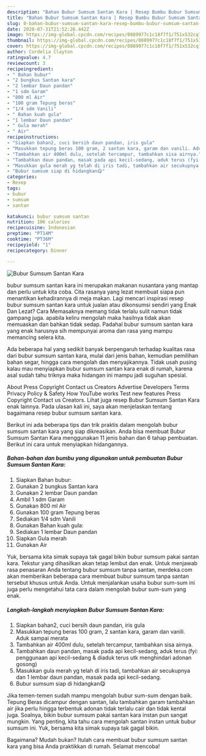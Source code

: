 ```yaml
---
description: "Bahan Bubur Sumsum Santan Kara | Resep Bumbu Bubur Sumsum Santan Kara Yang Menggugah Selera"
title: "Bahan Bubur Sumsum Santan Kara | Resep Bumbu Bubur Sumsum Santan Kara Yang Menggugah Selera"
slug: 0-bahan-bubur-sumsum-santan-kara-resep-bumbu-bubur-sumsum-santan-kara-yang-menggugah-selera
date: 2020-07-31T21:52:26.442Z
image: https://img-global.cpcdn.com/recipes/0889977c1c18f7f1/751x532cq70/bubur-sumsum-santan-kara-foto-resep-utama.jpg
thumbnail: https://img-global.cpcdn.com/recipes/0889977c1c18f7f1/751x532cq70/bubur-sumsum-santan-kara-foto-resep-utama.jpg
cover: https://img-global.cpcdn.com/recipes/0889977c1c18f7f1/751x532cq70/bubur-sumsum-santan-kara-foto-resep-utama.jpg
author: Cordelia Clayton
ratingvalue: 4.7
reviewcount: 3
recipeingredient:
- " Bahan bubur"
- "2 bungkus Santan kara"
- "2 lembar Daun pandan"
- "1 sdm Garam"
- "800 ml Air"
- "100 gram Tepung beras"
- "1/4 sdm Vanili"
- " Bahan kuah gula"
- "1 lembar Daun pandan"
- " Gula merah"
- " Air"
recipeinstructions:
- "Siapkan bahan2, cuci bersih daun pandan, iris gula"
- "Masukkan tepung beras 100 gram, 2 santan kara, garam dan vanili. Aduk sampai merata"
- "Tambahkan air 400ml dulu, setelah tercampur, tambahkan sisa airnya."
- "Tambahkan daun pandan, masak pada api kecil-sedang, aduk terus (fyi: penggunaan api kecil-sedang &amp; diaduk terus utk menghindari adonan gosong)"
- "Masukkan gula merah yg telah di iris tadi, tambahkan air secukupnya dan 1 lembar daun pandan, masak pada api kecil-sedang."
- "Bubur sumsum siap di hidangkan😋"
categories:
- Resep
tags:
- bubur
- sumsum
- santan

katakunci: bubur sumsum santan 
nutrition: 106 calories
recipecuisine: Indonesian
preptime: "PT14M"
cooktime: "PT36M"
recipeyield: "1"
recipecategory: Dinner

---
```



![Bubur Sumsum Santan Kara](https://img-global.cpcdn.com/recipes/0889977c1c18f7f1/751x532cq70/bubur-sumsum-santan-kara-foto-resep-utama.jpg)


bubur sumsum santan kara ini merupakan makanan nusantara yang mantap dan perlu untuk kita coba. Cita rasanya yang lezat membuat siapa pun menantikan kehadirannya di meja makan.
Lagi mencari inspirasi resep bubur sumsum santan kara untuk jualan atau dikonsumsi sendiri yang Enak Dan Lezat? Cara Memasaknya memang tidak terlalu sulit namun tidak gampang juga. apabila keliru mengolah maka hasilnya tidak akan memuaskan dan bahkan tidak sedap. Padahal bubur sumsum santan kara yang enak harusnya sih mempunyai aroma dan rasa yang mampu memancing selera kita.

Ada beberapa hal yang sedikit banyak berpengaruh terhadap kualitas rasa dari bubur sumsum santan kara, mulai dari jenis bahan, kemudian pemilihan bahan segar, hingga cara mengolah dan menyajikannya. Tidak usah pusing kalau mau menyiapkan bubur sumsum santan kara enak di rumah, karena asal sudah tahu triknya maka hidangan ini mampu jadi suguhan spesial.

About Press Copyright Contact us Creators Advertise Developers Terms Privacy Policy &amp; Safety How YouTube works Test new features Press Copyright Contact us Creators. Lihat juga resep Bubur Sumsum Santan Kara enak lainnya. Pada ulasan kali ini, saya akan menjelaskan tentang bagaimana resep bubur sumsum santan kara.


Berikut ini ada beberapa tips dan trik praktis dalam mengolah bubur sumsum santan kara yang siap dikreasikan. Anda bisa membuat Bubur Sumsum Santan Kara menggunakan 11 jenis bahan dan 6 tahap pembuatan. Berikut ini cara untuk menyiapkan hidangannya.

<!--inarticleads1-->

##### Bahan-bahan dan bumbu yang digunakan untuk pembuatan Bubur Sumsum Santan Kara:

1. Siapkan  Bahan bubur:
1. Gunakan 2 bungkus Santan kara
1. Gunakan 2 lembar Daun pandan
1. Ambil 1 sdm Garam
1. Gunakan 800 ml Air
1. Gunakan 100 gram Tepung beras
1. Sediakan 1/4 sdm Vanili
1. Gunakan  Bahan kuah gula:
1. Sediakan 1 lembar Daun pandan
1. Siapkan  Gula merah
1. Gunakan  Air


Yuk, bersama kita simak supaya tak gagal bikin bubur sumsum pakai santan kara. Tekstur yang dihasilkan akan tetap lembut dan enak. Untuk menjawab rasa penasaran Anda tentang bubur sumsum tanpa santan, merdeka.com akan memberikan beberapa cara membuat bubur sumsum tanpa santan tersebut khusus untuk Anda. Untuk menjalankan usaha bubur sum-sum ini juga perlu mengetahui tata cara dalam mengolah bubur sum-sum yang enak. 

<!--inarticleads2-->

##### Langkah-langkah menyiapkan Bubur Sumsum Santan Kara:

1. Siapkan bahan2, cuci bersih daun pandan, iris gula
1. Masukkan tepung beras 100 gram, 2 santan kara, garam dan vanili. Aduk sampai merata
1. Tambahkan air 400ml dulu, setelah tercampur, tambahkan sisa airnya.
1. Tambahkan daun pandan, masak pada api kecil-sedang, aduk terus (fyi: penggunaan api kecil-sedang &amp; diaduk terus utk menghindari adonan gosong)
1. Masukkan gula merah yg telah di iris tadi, tambahkan air secukupnya dan 1 lembar daun pandan, masak pada api kecil-sedang.
1. Bubur sumsum siap di hidangkan😋


Jika temen-temen sudah mampu mengolah bubur sum-sum dengan baik. Tepung Beras dicampur dengan santan, lalu tambahkan garam tambahkan air jika perlu hingga terbentuk adonan tidak terlalu cair dan tidak kental juga. Soalnya, bikin bubur sumsum pakai santan kara instan pun sangat mungkin. Yang penting, kita tahu cara mengolah santan instan untuk bubur sumsum ini. Yuk, bersama kita simak supaya tak gagal bikin. 

Bagaimana? Mudah bukan? Itulah cara membuat bubur sumsum santan kara yang bisa Anda praktikkan di rumah. Selamat mencoba!
